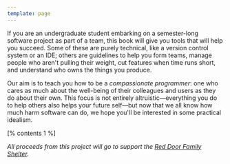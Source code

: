 ```yaml
---
template: page
---
```


If you are an undergraduate student embarking on a semester-long software
project as part of a team, this book will give you tools that will help you
succeed.  Some of these are purely technical, like a version control system or
an IDE; others are guidelines to help you form teams, manage people who aren't
pulling their weight, cut features when time runs short, and understand who owns
the things you produce.

Our aim is to teach you how to be a *compassionate programmer*: one who cares as
much about the well-being of their colleagues and users as they do about their
own.  This focus is not entirely altruistic—everything you do to help others
also helps your future self—but now that we all know how much harm software
can do, we hope you'll be interested in some practical idealism.

[% contents 1 %]

<div class="centered" markdown="1">
  <p>
    <em>All proceeds from this project will go to support the
    <a href="https://www.reddoorshelter.ca/">Red Door Family Shelter</a>.</em>
  </p>
</div>
